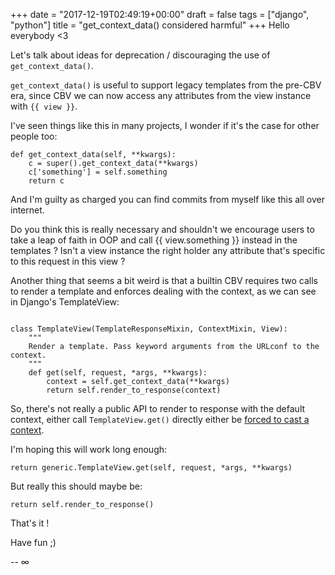+++
date = "2017-12-19T02:49:19+00:00"
draft = false
tags = ["django", "python"]
title = "get_context_data() considered harmful"
+++
Hello everybody <3

Let's talk about ideas for deprecation / discouraging the use of `get_context_data()`.

`get_context_data()` is useful to support legacy templates from the pre-CBV era, since CBV we can now access any attributes from the view instance with `{{ view }}`.

I've seen things like this in many projects, I wonder if it's the case for other people too:

```
def get_context_data(self, **kwargs):
    c = super().get_context_data(**kwargs)
    c['something'] = self.something
    return c
```

And I'm guilty as charged you can find commits from myself like this all over internet.

Do you think this is really necessary and shouldn't we encourage users to take a leap of faith in OOP and call {{ view.something }} instead in the templates ? Isn't a view instance the right holder any attribute that's specific to this request in this view ?

Another thing that seems a bit weird is that a builtin CBV requires two calls to render a template and enforces dealing with the context, as we can see in Django's TemplateView:

```

class TemplateView(TemplateResponseMixin, ContextMixin, View):
    """
    Render a template. Pass keyword arguments from the URLconf to the context.
    """
    def get(self, request, *args, **kwargs):
        context = self.get_context_data(**kwargs)
        return self.render_to_response(context)
```

So, there's not really a public API to render to response with the default context, either call `TemplateView.get()` directly either be [forced to cast a context](https://github.com/django/django/blob/master/django/views/generic/base.py#L115).

I'm hoping this will work long enough:

```
return generic.TemplateView.get(self, request, *args, **kwargs)
```

But really this should maybe be:

```
return self.render_to_response()
```

That's it !

Have fun ;)

-- 
∞